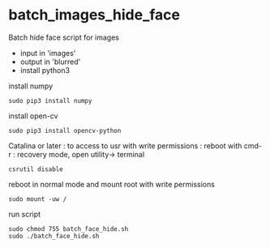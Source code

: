 # batch_images_hide_face
Batch hide face script for images

- input in 'images'
- output in 'blurred'
- install python3

install numpy
```
sudo pip3 install numpy
```


install open-cv
```
sudo pip3 install opencv-python
```

Catalina or later : to access to usr with write permissions :
reboot with cmd-r : recovery mode, open utility-> terminal
```
csrutil disable
```

reboot in normal mode and mount root with write permissions
```
sudo mount -uw /
```

run script
```
sudo chmod 755 batch_face_hide.sh
sudo ./batch_face_hide.sh
```
